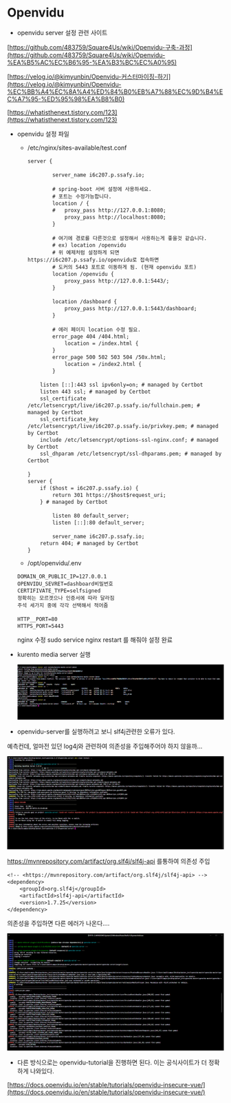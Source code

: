# Openvidu

- openvidu server 설정 관련 사이트

[https://github.com/483759/Square4Us/wiki/Openvidu-구축-과정](https://github.com/483759/Square4Us/wiki/Openvidu-%EA%B5%AC%EC%B6%95-%EA%B3%BC%EC%A0%95)

[https://velog.io/@kimyunbin/Openvidu-커스터마이징-하기](https://velog.io/@kimyunbin/Openvidu-%EC%BB%A4%EC%8A%A4%ED%84%B0%EB%A7%88%EC%9D%B4%EC%A7%95-%ED%95%98%EA%B8%B0)

[https://whatisthenext.tistory.com/123](https://whatisthenext.tistory.com/123)

- openvidu 설정 파일
    - /etc/nginx/sites-available/test.conf
      
        ```
        server {
        
                server_name i6c207.p.ssafy.io;
        
                # spring-boot 서버 설정에 사용하세요.
                # 포트는 수정가능합니다.
                location / {
                #   proxy_pass http://127.0.0.1:8080;
                    proxy_pass http://localhost:8080;
                }
        
                # 여기에 경로를 다른것으로 설정해서 사용하는게 좋을것 같습니다.
                # ex) location /openvidu
                # 위 예제처럼 설정하게 되면 https://i6c207.p.ssafy.io/openvidu로 접속하면
                # 도커의 5443 포트로 이동하게 됨. (현재 openvidu 포트)
                location /openvidu {
                    proxy_pass http://127.0.0.1:5443/;
                }
        
                location /dashboard {
                    proxy_pass http://127.0.0.1:5443/dashboard;
                }
        
                # 에러 페이지 location 수정 필요.
                error_page 404 /404.html;
                    location = /index.html {
                }
                error_page 500 502 503 504 /50x.html;
                    location = /index2.html {
                }
        
            listen [::]:443 ssl ipv6only=on; # managed by Certbot
            listen 443 ssl; # managed by Certbot
            ssl_certificate /etc/letsencrypt/live/i6c207.p.ssafy.io/fullchain.pem; # managed by Certbot
            ssl_certificate_key /etc/letsencrypt/live/i6c207.p.ssafy.io/privkey.pem; # managed by Certbot
            include /etc/letsencrypt/options-ssl-nginx.conf; # managed by Certbot
            ssl_dhparam /etc/letsencrypt/ssl-dhparams.pem; # managed by Certbot
        
        }
        server {
            if ($host = i6c207.p.ssafy.io) {
                return 301 https://$host$request_uri;
            } # managed by Certbot
        
                listen 80 default_server;
                listen [::]:80 default_server;
        
                server_name i6c207.p.ssafy.io;
            return 404; # managed by Certbot
        }
        ```
        
    - /opt/openvidu/.env
    
    ```
    DOMAIN_OR_PUBLIC_IP=127.0.0.1
    OPENVIDU_SEVRET=dashboard비밀번호
    CERTIFIVATE_TYPE=selfsigned
    정확히는 모르겟으나 인증서에 따라 달라짐
    주석 세가지 중에 각각 선택해서 적어줌
    
    HTTP__PORT=80
    HTTPS_PORT=5443
    ```
    
    nginx 수정
    sudo service nginx restart 를 해줘야 설정 완료
    
- kurento media server 실행
  
    ![Untitled](./photo/openvidu/Untitled.png)
    
- openvidu-server를 실행하려고 보니 slf4j관련한 오류가 있다.

예측컨데, 얼마전 있던 log4j와 관련하여 의존성을 주입해주어야 하지 않을까...

![Untitled](./photo/openvidu/Untitled%201.png)



https://mvnrepository.com/artifact/org.slf4j/slf4j-api 를통하여 의존성 주입

```
<!-- <https://mvnrepository.com/artifact/org.slf4j/slf4j-api> -->
<dependency>
    <groupId>org.slf4j</groupId>
    <artifactId>slf4j-api</artifactId>
    <version>1.7.25</version>
</dependency>
```

의존성을 주입하면 다른 에러가 나온다....

![Untitled](./photo/openvidu/asd.png)

- 다른 방식으로는 openvidu-tutorial을 진행하면 된다. 이는 공식사이트가 더 정확하게 나와있다.

[https://docs.openvidu.io/en/stable/tutorials/openvidu-insecure-vue/](https://docs.openvidu.io/en/stable/tutorials/openvidu-insecure-vue/)